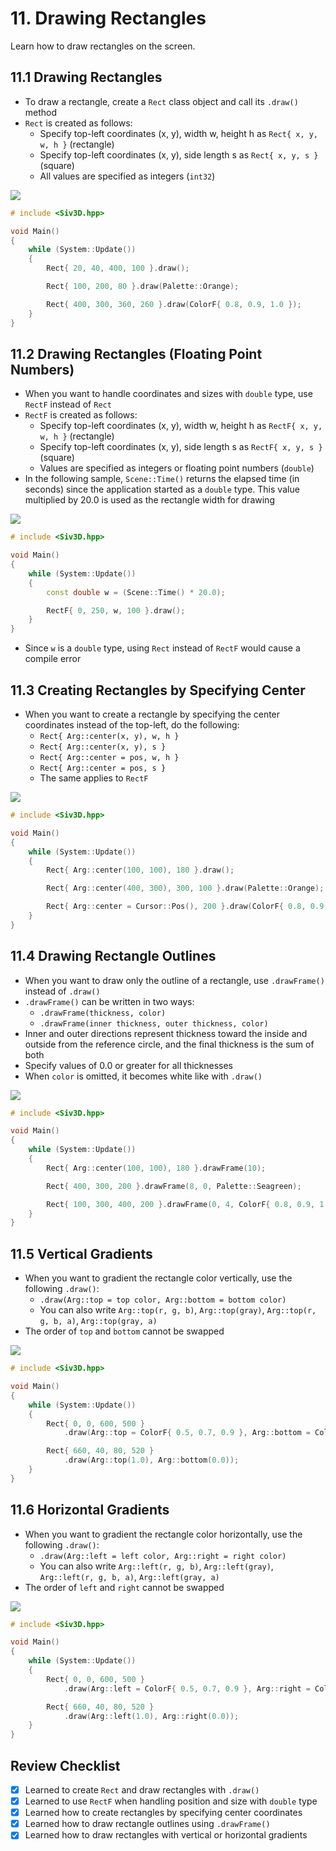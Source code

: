 # 11. Drawing Rectangles
Learn how to draw rectangles on the screen.

## 11.1 Drawing Rectangles
- To draw a rectangle, create a `Rect` class object and call its `.draw()` method
- `Rect` is created as follows:
	- Specify top-left coordinates (x, y), width w, height h as `Rect{ x, y, w, h }` (rectangle)
	- Specify top-left coordinates (x, y), side length s as `Rect{ x, y, s }` (square)
	- All values are specified as integers (`int32`)

![](https://raw.githubusercontent.com/Siv3D/siv3d.site.resource/main/2025/tutorial/rect/1.png)

```cpp title="Drawing Rectangles"
# include <Siv3D.hpp>

void Main()
{
	while (System::Update())
	{
		Rect{ 20, 40, 400, 100 }.draw();

		Rect{ 100, 200, 80 }.draw(Palette::Orange);

		Rect{ 400, 300, 360, 260 }.draw(ColorF{ 0.8, 0.9, 1.0 });
	}
}
```


## 11.2 Drawing Rectangles (Floating Point Numbers)
- When you want to handle coordinates and sizes with `double` type, use `RectF` instead of `Rect`
- `RectF` is created as follows:
	- Specify top-left coordinates (x, y), width w, height h as `RectF{ x, y, w, h }` (rectangle)
	- Specify top-left coordinates (x, y), side length s as `RectF{ x, y, s }` (square)
	- Values are specified as integers or floating point numbers (`double`)
- In the following sample, `Scene::Time()` returns the elapsed time (in seconds) since the application started as a `double` type. This value multiplied by 20.0 is used as the rectangle width for drawing

![](https://raw.githubusercontent.com/Siv3D/siv3d.site.resource/main/2025/tutorial/rect/2.png)

```cpp title="Drawing a Rectangle with Width Changing Over Time"
# include <Siv3D.hpp>

void Main()
{
	while (System::Update())
	{
		const double w = (Scene::Time() * 20.0);

		RectF{ 0, 250, w, 100 }.draw();
	}
}
```

- Since `w` is a `double` type, using `Rect` instead of `RectF` would cause a compile error


## 11.3 Creating Rectangles by Specifying Center
- When you want to create a rectangle by specifying the center coordinates instead of the top-left, do the following:
	- `Rect{ Arg::center(x, y), w, h }`
	- `Rect{ Arg::center(x, y), s }`
	- `Rect{ Arg::center = pos, w, h }`
	- `Rect{ Arg::center = pos, s }`
	- The same applies to `RectF`

![](https://raw.githubusercontent.com/Siv3D/siv3d.site.resource/main/2025/tutorial/rect/3.png)

```cpp title="Drawing Rectangles with Center Coordinate Specification"
# include <Siv3D.hpp>

void Main()
{
	while (System::Update())
	{
		Rect{ Arg::center(100, 100), 180 }.draw();

		Rect{ Arg::center(400, 300), 300, 100 }.draw(Palette::Orange);

		Rect{ Arg::center = Cursor::Pos(), 200 }.draw(ColorF{ 0.8, 0.9, 1.0, 0.8 });
	}
}
```


## 11.4 Drawing Rectangle Outlines
- When you want to draw only the outline of a rectangle, use `.drawFrame()` instead of `.draw()`
- `.drawFrame()` can be written in two ways:
	- `.drawFrame(thickness, color)`
	- `.drawFrame(inner thickness, outer thickness, color)`
- Inner and outer directions represent thickness toward the inside and outside from the reference circle, and the final thickness is the sum of both
- Specify values of 0.0 or greater for all thicknesses
- When `color` is omitted, it becomes white like with `.draw()`

![](https://raw.githubusercontent.com/Siv3D/siv3d.site.resource/main/2025/tutorial/rect/4.png)

```cpp title="Drawing Rectangle Outlines"
# include <Siv3D.hpp>

void Main()
{
	while (System::Update())
	{
		Rect{ Arg::center(100, 100), 180 }.drawFrame(10);

		Rect{ 400, 300, 200 }.drawFrame(8, 0, Palette::Seagreen);

		Rect{ 100, 300, 400, 200 }.drawFrame(0, 4, ColorF{ 0.8, 0.9, 1.0 });
	}
}
```


## 11.5 Vertical Gradients
- When you want to gradient the rectangle color vertically, use the following `.draw()`:
	- `.draw(Arg::top = top color, Arg::bottom = bottom color)`
	- You can also write `Arg::top(r, g, b)`, `Arg::top(gray)`, `Arg::top(r, g, b, a)`, `Arg::top(gray, a)`
- The order of `top` and `bottom` cannot be swapped

![](https://raw.githubusercontent.com/Siv3D/siv3d.site.resource/main/2025/tutorial/rect/5.png)

```cpp title="Drawing Rectangles with Vertical Gradients"
# include <Siv3D.hpp>

void Main()
{
	while (System::Update())
	{
		Rect{ 0, 0, 600, 500 }
			.draw(Arg::top = ColorF{ 0.5, 0.7, 0.9 }, Arg::bottom = ColorF{ 0.5, 0.9, 0.7 });

		Rect{ 660, 40, 80, 520 }
			.draw(Arg::top(1.0), Arg::bottom(0.0));
	}
}
```


## 11.6 Horizontal Gradients
- When you want to gradient the rectangle color horizontally, use the following `.draw()`:
	- `.draw(Arg::left = left color, Arg::right = right color)`
	- You can also write `Arg::left(r, g, b)`, `Arg::left(gray)`, `Arg::left(r, g, b, a)`, `Arg::left(gray, a)`
- The order of `left` and `right` cannot be swapped

![](https://raw.githubusercontent.com/Siv3D/siv3d.site.resource/main/2025/tutorial/rect/6.png)


```cpp title="Drawing Rectangles with Horizontal Gradients"
# include <Siv3D.hpp>

void Main()
{
	while (System::Update())
	{
		Rect{ 0, 0, 600, 500 }
			.draw(Arg::left = ColorF{ 0.5, 0.7, 0.9 }, Arg::right = ColorF{ 0.5, 0.9, 0.7 });

		Rect{ 660, 40, 80, 520 }
			.draw(Arg::left(1.0), Arg::right(0.0));
	}
}
```

## Review Checklist
- [x] Learned to create `Rect` and draw rectangles with `.draw()`
- [x] Learned to use `RectF` when handling position and size with `double` type
- [x] Learned how to create rectangles by specifying center coordinates
- [x] Learned how to draw rectangle outlines using `.drawFrame()`
- [x] Learned how to draw rectangles with vertical or horizontal gradients